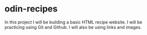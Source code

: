 # odin-recipes
In this project I will be building a basic HTML recipe website. I will be practicing
using Git and Github. I will also be using links and images. 